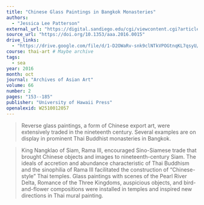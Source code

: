 ```yaml
---
title: "Chinese Glass Paintings in Bangkok Monasteries"
authors:
  - "Jessica Lee Patterson"
external_url: "https://digital.sandiego.edu/cgi/viewcontent.cgi?article=1000&context=aaah-faculty"
source_url: "https://doi.org/10.1353/aaa.2016.0015"
drive_links:
  - "https://drive.google.com/file/d/1-D2OWaRv-snk9clNTkVPOGtnqKL7qsyU/view?usp=drivesdk"
course: thai-art # Maybe archive
tags:
  - sea
year: 2016
month: oct
journal: "Archives of Asian Art"
volume: 66
number: 2
pages: "153--185"
publisher: "University of Hawaii Press"
openalexid: W2510012057
---
```


> Reverse glass paintings, a form of Chinese export art, were extensively traded in the nineteenth century.
> Several examples are on display in prominent Thai Buddhist monasteries in Bangkok.

> King Nangklao of Siam, Rama III, encouraged Sino-Siamese trade that brought Chinese objects and images to nineteenth-century Siam.
> The ideals of accretion and abundance characteristic of Thai Buddhism and the sinophilia of Rama III facilitated the construction of “Chinese-style” Thai temples.
> Glass paintings with scenes of the Pearl River Delta, Romance of the Three Kingdoms, auspicious objects, and bird-and-flower compositions were installed in temples and inspired new directions in Thai mural painting.
